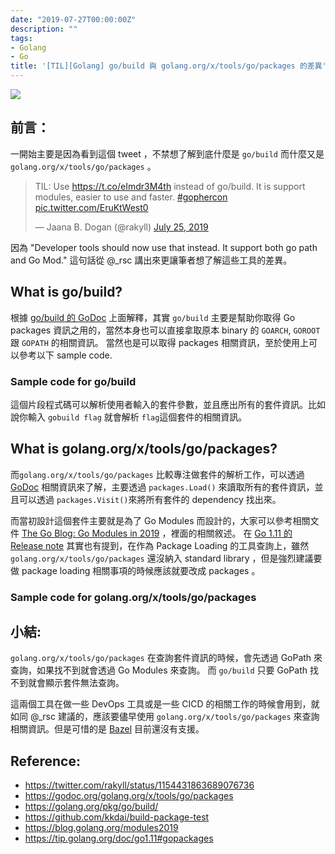 ```yaml
---
date: "2019-07-27T00:00:00Z"
description: ""
tags:
- Golang
- Go
title: '[TIL][Golang] go/build 與 golang.org/x/tools/go/packages 的差異'
---
```


![](https://golang.org/lib/godoc/images/go-logo-blue.svg)

## 前言：

一開始主要是因為看到這個 tweet ，不禁想了解到底什麼是 `go/build` 而什麼又是 `golang.org/x/tools/go/packages` 。

<blockquote class="twitter-tweet"><p lang="en" dir="ltr">TIL: Use <a href="https://t.co/eImdr3M4th">https://t.co/eImdr3M4th</a> instead of go/build. It is support modules, easier to use and faster. <a href="https://twitter.com/hashtag/gophercon?src=hash&amp;ref_src=twsrc%5Etfw">#gophercon</a> <a href="https://t.co/EruKtWest0">pic.twitter.com/EruKtWest0</a></p>&mdash; Jaana B. Dogan (@rakyll) <a href="https://twitter.com/rakyll/status/1154431863689076736?ref_src=twsrc%5Etfw">July 25, 2019</a></blockquote> <script async src="https://platform.twitter.com/widgets.js" charset="utf-8"></script>
因為 "Developer tools should now use that instead. It support both go path and Go Mod." 這句話從 @_rsc 講出來更讓筆者想了解這些工具的差異。





## What is go/build? 

根據 [go/build 的 GoDoc](https://golang.org/pkg/go/build/) 上面解釋，其實 `go/build` 主要是幫助你取得 Go packages 資訊之用的，當然本身也可以直接拿取原本 binary 的 `GOARCH`, `GOROOT` 跟 `GOPATH` 的相關資訊。 當然也是可以取得 packages 相關資訊，至於使用上可以參考以下 sample code. 

### Sample code for go/build

<script src="https://gist.github.com/kkdai/2c424fcc4320bd77bd276c99c55dfc5b.js"></script>
這個片段程式碼可以解析使用者輸入的套件參數，並且應出所有的套件資訊。比如說你輸入 `gobuild flag` 就會解析 `flag`這個套件的相關資訊。



## What is golang.org/x/tools/go/packages?

而`golang.org/x/tools/go/packages` 比較專注做套件的解析工作，可以透過 [GoDoc](https://godoc.org/golang.org/x/tools/go/packages) 相關資訊來了解，主要透過 `packages.Load()` 來讀取所有的套件資訊，並且可以透過 `packages.Visit()`來將所有套件的 dependency 找出來。

而當初設計這個套件主要就是為了 Go Modules 而設計的，大家可以參考相關文件  [ The Go Blog: Go Modules in 2019](https://blog.golang.org/modules2019) ，裡面的相關敘述。 在 [Go 1.11 的 Release note](https://tip.golang.org/doc/go1.11#gopackages) 其實也有提到，在作為 Package Loading 的工具查詢上，雖然 `golang.org/x/tools/go/packages` 還沒納入 standard library ，但是強烈建議要做 package loading 相關事項的時候應該就要改成 packages 。

### Sample code for golang.org/x/tools/go/packages

<script src="https://gist.github.com/kkdai/0c0a54d4b9709c4c3afd740e07fe56eb.js"></script>
## 小結:

`golang.org/x/tools/go/packages` 在查詢套件資訊的時候，會先透過 GoPath 來查詢，如果找不到就會透過 Go Modules 來查詢。 而 `go/build` 只要 GoPath 找不到就會顯示套件無法查詢。

這兩個工具在做一些 DevOps 工具或是一些 CICD 的相關工作的時候會用到，就如同 @_rsc 建議的，應該要儘早使用 `golang.org/x/tools/go/packages` 來查詢相關資訊。但是可惜的是  [Bazel](https://bazel.build/) 目前還沒有支援。

## **Reference:**

- https://twitter.com/rakyll/status/1154431863689076736
- https://godoc.org/golang.org/x/tools/go/packages
- https://golang.org/pkg/go/build/
- https://github.com/kkdai/build-package-test
- https://blog.golang.org/modules2019
- https://tip.golang.org/doc/go1.11#gopackages



